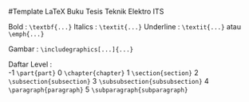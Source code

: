 #Template LaTeX Buku Tesis Teknik Elektro ITS

Bold        : ```\textbf{...}```
Italics     : ```\textit{...}```
Underline   : ```\textit{...}``` atau ```\emph{...}```

Gambar  : ```\includegraphics[...]{...}```

Daftar Level :  
-1 	```\part{part}```
0 	```\chapter{chapter}```
1 	```\section{section}```
2 	```\subsection{subsection}```
3 	```\subsubsection{subsubsection}```
4 	```\paragraph{paragraph}```
5 	```\subparagraph{subparagraph}```